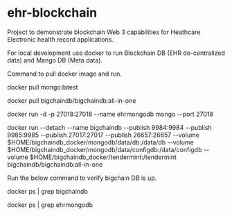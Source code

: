 # ehr-blockchain

Project to demonstrate blockchain Web 3 capabilities for Heathcare Electronic health record applications.

For local development use docker to run Blockchain DB (EHR de-centralized data) and Mango DB (Meta data).

Command to pull docker image and run.

docker pull mongo:latest

docker pull bigchaindb/bigchaindb:all-in-one

docker run -d -p 27018:27018 --name ehrmongodb mongo --port 27018

docker run --detach --name bigchaindb --publish 9984:9984 --publish 9985:9985 --publish 27017:27017 --publish 26657:26657
--volume $HOME/bigchaindb_docker/mongodb/data/db:/data/db
--volume $HOME/bigchaindb_docker/mongodb/data/configdb:/data/configdb
--volume $HOME/bigchaindb_docker/tendermint:/tendermint
bigchaindb/bigchaindb:all-in-one


Run the below command to verify bigchain DB is up.

docker ps | grep bigchaindb

docker ps | grep ehrmongodb

